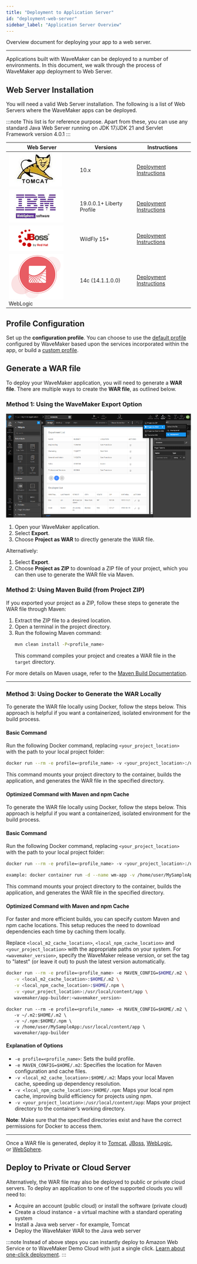 ```yaml
---
title: "Deployment to Application Server"
id: "deployment-web-server"
sidebar_label: "Application Server Overview"
---
```

Overview document for deploying your app to a web server. 

---

Applications built with WaveMaker can be deployed to a number of environments. In this document, we walk through the process of WaveMaker app deployment to Web Server.

## Web Server Installation 
You will need a valid Web Server installation. The following is a list of Web Servers where the WaveMaker apps can be deployed. 

:::note
This list is for reference purpose. Apart from these, you can use any standard Java Web Server running on JDK 17/JDK 21 and Servlet Framework version 4.0.1
:::
    
| **Web Server** | **Versions** | **Instructions** |
| --- | --- | --- |
|[![](/learn/assets/tomcat.jpg)](/learn/assets/tomcat.jpg)| 10.x | [Deployment Instructions](/learn/how-tos/wavemaker-application-deployment-tomcat/) |
|[![](/learn/assets/websphere.png)](/learn/assets/websphere.png)| 19.0.0.1+ Liberty Profile| [Deployment Instructions](/learn/how-tos/wavemaker-application-deployment-websphere-liberty-profile/) |
|[![](/learn/assets/jboss.png)](/learn/assets/jboss.png) | WildFly 15+ | [Deployment Instructions](/learn/how-tos/wavemaker-application-deployment-jboss/) |
|[![](/learn/assets/weblogic.png)](/learn/assets/weblogic.png) WebLogic | 14c (14.1.1.0.0) | [Deployment Instructions](/learn/how-tos/wavemaker-application-deployment-weblogic-application-server/) |

## Profile Configuration

Set up the **configuration profile**. You can choose to use the [default profile](/learn/app-development/deployment/configuration-profiles/) configured by WaveMaker based upon the services incorporated within the app, or build a [custom profile](/learn/app-development/deployment/build-options). 

## Generate a WAR file
To deploy your WaveMaker application, you will need to generate a **WAR file**. There are multiple ways to create the **WAR file**, as outlined below.

### Method 1: Using the WaveMaker Export Option

![Export WAR File](/learn/assets/deploy_web.png)

1. Open your WaveMaker application.
2. Select **Export**.
3. Choose **Project as WAR** to directly generate the WAR file.

Alternatively:
1. Select **Export**.
2. Choose **Project as ZIP** to download a ZIP file of your project, which you can then use to generate the WAR file via Maven.

### Method 2: Using Maven Build (from Project ZIP)

If you exported your project as a ZIP, follow these steps to generate the WAR file through Maven:

1. Extract the ZIP file to a desired location.
2. Open a terminal in the project directory.
3. Run the following Maven command:
   ```bash
   mvn clean install -P<profile_name>
   ```
   This command compiles your project and creates a WAR file in the `target` directory.

For more details on Maven usage, refer to the [Maven Build Documentation](https://maven.apache.org/).

---

### Method 3: Using Docker to Generate the WAR Locally

To generate the WAR file locally using Docker, follow the steps below. This approach is helpful if you want a containerized, isolated environment for the build process.

#### Basic Command

Run the following Docker command, replacing `<your_project_location>` with the path to your local project folder:

```bash
docker run --rm -e profile=<profile_name> -v <your_project_location>:/usr/local/content/app wavemakerapp/app-builder
```

This command mounts your project directory to the container, builds the application, and generates the WAR file in the specified directory.

#### Optimized Command with Maven and npm Cache

To generate the WAR file locally using Docker, follow the steps below. This approach is helpful if you want a containerized, isolated environment for the build process.

#### Basic Command

Run the following Docker command, replacing `<your_project_location>` with the path to your local project folder:

```bash
docker run --rm -e profile=<profile_name> -v <your_project_location>:/usr/local/content/app wavemakerapp/app-builder:<wavemaker_version>
```

```bash
example: docker container run -d --name wm-app -v /home/user/MySampleApp:/usr/local/content/app wavemakerapp/app-builder
```

This command mounts your project directory to the container, builds the application, and generates the WAR file in the specified directory.

#### Optimized Command with Maven and npm Cache

For faster and more efficient builds, you can specify custom Maven and npm cache locations. This setup reduces the need to download dependencies each time by caching them locally.

Replace `<local_m2_cache_location>`, `<local_npm_cache_location>` and `<your_project_location>` with the appropriate paths on your system. For `<wavemaker_version>`, specify the WaveMaker release version, or set the tag to "latest" (or leave it out) to push the latest version automatically.

```bash
docker run --rm -e profile=<profile_name> -e MAVEN_CONFIG=$HOME/.m2 \
   -v <local_m2_cache_location>:$HOME/.m2 \
   -v <local_npm_cache_location>:$HOME/.npm \
   -v <your_project_location>:/usr/local/content/app \
   wavemaker/app-builder:<wavemaker_version>
```

```example: bash
docker run --rm -e profile=<profile_name> -e MAVEN_CONFIG=$HOME/.m2 \
   -v ~/.m2:$HOME/.m2 \
   -v ~/.npm:$HOME/.npm \
   -v /home/user/MySampleApp:/usr/local/content/app \
   wavemaker/app-builder
```

#### Explanation of Options

- `-e profile=<profile_name>`: Sets the build profile.
- `-e MAVEN_CONFIG=$HOME/.m2`: Specifies the location for Maven configuration and cache files.
- `-v <local_m2_cache_location>:$HOME/.m2`: Maps your local Maven cache, speeding up dependency resolution.
- `-v <local_npm_cache_location>:$HOME/.npm`: Maps your local npm cache, improving build efficiency for projects using npm.
- `-v <your_project_location>:/usr/local/content/app`: Maps your project directory to the container’s working directory.

**Note**: Make sure that the specified directories exist and have the correct permissions for Docker to access them.

---

Once a WAR file is generated, deploy it to [Tomcat](/learn/how-tos/wavemaker-application-deployment-tomcat/), [JBoss](/learn/how-tos/wavemaker-application-deployment-jboss/), [WebLogic](/learn/how-tos/wavemaker-application-deployment-weblogic-application-server/), or [WebSphere](/learn/how-tos/wavemaker-application-deployment-websphere-liberty-profile/). 

## Deploy to Private or Cloud Server

Alternatively, the WAR file may also be deployed to public or private cloud servers. To deploy an application to one of the supported clouds you will need to:
    
- Acquire an account (public cloud) or install the software (private cloud)
- Create a cloud instance - a virtual machine with a standard operating system
- Install a Java web server - for example, Tomcat
- Deploy the WaveMaker WAR to the Java web server
    
:::note
Instead of above steps you can instantly deploy to Amazon Web Service or to WaveMaker Demo Cloud with just a single click. [Learn about one-click deployment](/learn/app-development/deployment/one-click-deployment/).
:::
    

